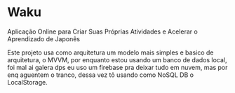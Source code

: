 # Waku
Aplicação Online para Criar Suas Próprias Atividades e Acelerar o Aprendizado de Japonês


Este projeto usa como arquitetura um modelo mais simples e basico de arquitetura, o MVVM, por enquanto estou usando um banco de dados local, foi mal ai galera dps eu uso um firebase pra deixar tudo em nuvem, mas por enq aguentem o tranco, dessa vez tô usando como NoSQL DB o LocalStorage.